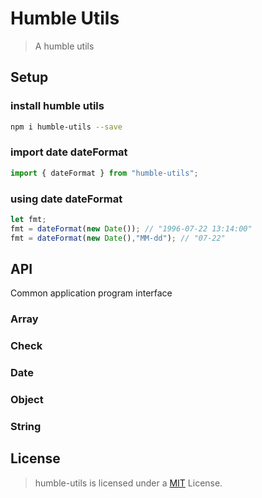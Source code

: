 <!--
 * @Author       : Humility
 * @Date         : 2021-10-25 08:40:28
 * @LastEditTime : 2021-10-26 18:59:48
 * @LastEditors  : Humility
 * @FilePath     : \humble-utils\docs\README.md
 * @Description  : README
-->

# Humble Utils

> A humble utils

## Setup

### install humble utils

``` bash
npm i humble-utils --save
```

### import date dateFormat

``` javascript
import { dateFormat } from "humble-utils";
```

### using date dateFormat

``` javascript
let fmt;
fmt = dateFormat(new Date()); // "1996-07-22 13:14:00"
fmt = dateFormat(new Date(),"MM-dd"); // "07-22"
```

## API

Common application program interface

### Array

### Check

### Date

### Object

### String

## License

> humble-utils is licensed under a [MIT](https://github.com/forhumility/humble-utils/blob/main/LICENSE) License.
